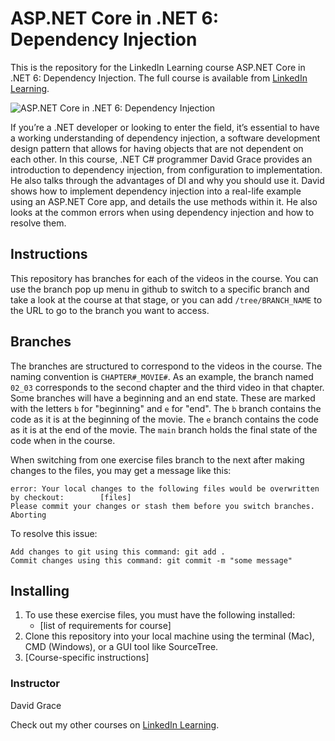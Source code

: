 # ASP.NET Core in .NET 6: Dependency Injection
This is the repository for the LinkedIn Learning course ASP.NET Core in .NET 6: Dependency Injection. The full course is available from [LinkedIn Learning][lil-course-url].

![ASP.NET Core in .NET 6: Dependency Injection][lil-thumbnail-url] 

If you’re a .NET developer or looking to enter the field, it’s essential to have a working understanding of dependency injection, a software development design pattern that allows for having objects that are not dependent on each other. In this course, .NET C# programmer David Grace provides an introduction to dependency injection, from configuration to implementation. He also talks through the advantages of DI and why you should use it. David shows how to implement dependency injection into a real-life example using an ASP.NET Core app, and details the use methods within it. He also looks at the common errors when using dependency injection and how to resolve them.

## Instructions
This repository has branches for each of the videos in the course. You can use the branch pop up menu in github to switch to a specific branch and take a look at the course at that stage, or you can add `/tree/BRANCH_NAME` to the URL to go to the branch you want to access.

## Branches
The branches are structured to correspond to the videos in the course. The naming convention is `CHAPTER#_MOVIE#`. As an example, the branch named `02_03` corresponds to the second chapter and the third video in that chapter. 
Some branches will have a beginning and an end state. These are marked with the letters `b` for "beginning" and `e` for "end". The `b` branch contains the code as it is at the beginning of the movie. The `e` branch contains the code as it is at the end of the movie. The `main` branch holds the final state of the code when in the course.

When switching from one exercise files branch to the next after making changes to the files, you may get a message like this:

    error: Your local changes to the following files would be overwritten by checkout:        [files]
    Please commit your changes or stash them before you switch branches.
    Aborting

To resolve this issue:
	
    Add changes to git using this command: git add .
	Commit changes using this command: git commit -m "some message"

## Installing
1. To use these exercise files, you must have the following installed:
	- [list of requirements for course]
2. Clone this repository into your local machine using the terminal (Mac), CMD (Windows), or a GUI tool like SourceTree.
3. [Course-specific instructions]


### Instructor

David Grace 
                            


                            

Check out my other courses on [LinkedIn Learning](https://www.linkedin.com/learning/instructors/david-grace).

[lil-course-url]: https://www.linkedin.com/learning/asp-dot-net-core-in-dot-net-6-dependency-injection
[lil-thumbnail-url]: https://cdn.lynda.com/course/2448262/2448262-1651080059899-16x9.jpg
